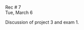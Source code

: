 
<div class="recitation">
<div class="column_date">
<p markdown="block">
        
Rec # 7 <br> 
Tue, March 6
        
</p>          
</div>
    
<div class="column_recitation">
<p markdown="block">

Discussion of project 3 and exam 1. 


</p>        
</div>
    
</div>
